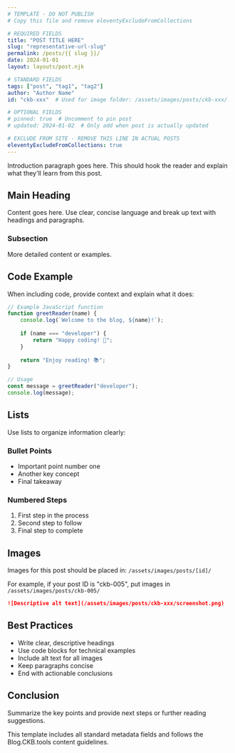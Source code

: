 ```yaml
---
# TEMPLATE - DO NOT PUBLISH
# Copy this file and remove eleventyExcludeFromCollections

# REQUIRED FIELDS
title: "POST TITLE HERE"
slug: "representative-url-slug"
permalink: /posts/{{ slug }}/
date: 2024-01-01
layout: layouts/post.njk

# STANDARD FIELDS  
tags: ["post", "tag1", "tag2"]
author: "Author Name"
id: "ckb-xxx"  # Used for image folder: /assets/images/posts/ckb-xxx/

# OPTIONAL FIELDS
# pinned: true  # Uncomment to pin post
# updated: 2024-01-02  # Only add when post is actually updated

# EXCLUDE FROM SITE - REMOVE THIS LINE IN ACTUAL POSTS
eleventyExcludeFromCollections: true
---
```


Introduction paragraph goes here. This should hook the reader and explain what they'll learn from this post.

## Main Heading

Content goes here. Use clear, concise language and break up text with headings and paragraphs.

### Subsection

More detailed content or examples.

## Code Example

When including code, provide context and explain what it does:

```javascript
// Example JavaScript function
function greetReader(name) {
	console.log(`Welcome to the blog, ${name}!`);
	
	if (name === "developer") {
		return "Happy coding! 🚀";
	}
	
	return "Enjoy reading! 📚";
}

// Usage
const message = greetReader("developer");
console.log(message);
```

## Lists

Use lists to organize information clearly:

### Bullet Points
- Important point number one
- Another key concept
- Final takeaway

### Numbered Steps
1. First step in the process
2. Second step to follow
3. Final step to complete

## Images

Images for this post should be placed in: `/assets/images/posts/[id]/`

For example, if your post ID is "ckb-005", put images in `/assets/images/posts/ckb-005/`

```markdown
![Descriptive alt text](/assets/images/posts/ckb-xxx/screenshot.png)
```

## Best Practices

- Write clear, descriptive headings
- Use code blocks for technical examples
- Include alt text for all images
- Keep paragraphs concise
- End with actionable conclusions

## Conclusion

Summarize the key points and provide next steps or further reading suggestions.

This template includes all standard metadata fields and follows the Blog.CKB.tools content guidelines.